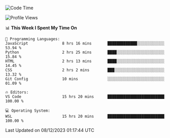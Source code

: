 <!--START_SECTION:waka-->
![Code Time](http://img.shields.io/badge/Code%20Time-430%20hrs%2051%20mins-blue)

![Profile Views](http://img.shields.io/badge/Profile%20Views-18-blue)

📊 **This Week I Spent My Time On** 

```text
💬 Programming Languages: 
JavaScript               8 hrs 16 mins       █████████████░░░░░░░░░░░░   53.94 % 
Python                   2 hrs 25 mins       ████░░░░░░░░░░░░░░░░░░░░░   15.84 % 
HTML                     2 hrs 13 mins       ████░░░░░░░░░░░░░░░░░░░░░   14.45 % 
CSS                      2 hrs 2 mins        ███░░░░░░░░░░░░░░░░░░░░░░   13.32 % 
Git Config               10 mins             ░░░░░░░░░░░░░░░░░░░░░░░░░   01.09 % 

🔥 Editors: 
VS Code                  15 hrs 20 mins      █████████████████████████   100.00 % 

💻 Operating System: 
WSL                      15 hrs 20 mins      █████████████████████████   100.00 % 
```


 Last Updated on 08/12/2023 01:17:44 UTC
<!--END_SECTION:waka-->
